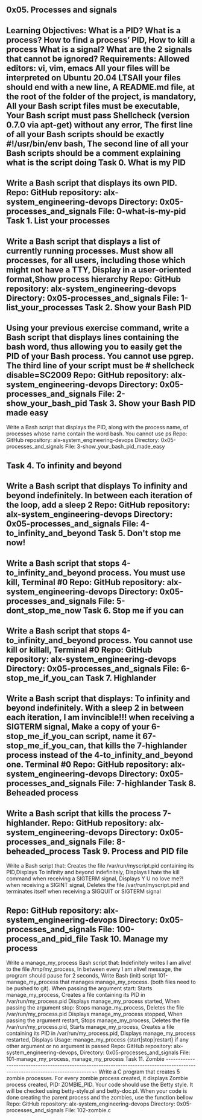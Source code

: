 0x05. Processes and signals
-------------------------------------------------------------------------------------------------------------------------------------
Learning Objectives: What is a PID? What is a process? How to find a process’ PID, How to kill a process What is a signal? What are the 2 signals that cannot be ignored?
Requirements: Allowed editors: vi, vim, emacs All your files will be interpreted on Ubuntu 20.04 LTSAll your files should end with a new line, A README.md file, at the root of the folder of the project, is mandatory, All your Bash script files must be executable, Your Bash script must pass Shellcheck (version 0.7.0 via apt-get) without any error, The first line of all your Bash scripts should be exactly #!/usr/bin/env bash, The second line of all your Bash scripts should be a comment explaining what is the script doing
Task 0. What is my PID
---------------------------------------------------------------------------------------------------------------
Write a Bash script that displays its own PID.
Repo: GitHub repository: alx-system_engineering-devops Directory: 0x05-processes_and_signals File: 0-what-is-my-pid
Task 1. List your processes
---------------------------------------------------------------------------------------------------------------------
Write a Bash script that displays a list of currently running processes. Must show all processes, for all users, including those which might not have a TTY, Display in a user-oriented format,Show process hierarchy
Repo: GitHub repository: alx-system_engineering-devops Directory: 0x05-processes_and_signals File: 1-list_your_processes
Task 2. Show your Bash PID
---------------------------------------------------------------------------------------------------------------------------
Using your previous exercise command, write a Bash script that displays lines containing the bash word, thus allowing you to easily get the PID of your Bash process. You cannot use pgrep. The third line of your script must be # shellcheck disable=SC2009 
Repo: GitHub repository: alx-system_engineering-devops Directory: 0x05-processes_and_signals File: 2-show_your_bash_pid
Task 3. Show your Bash PID made easy
--------------------------------------------------------------------------------------------------------------------------------
Write a Bash script that displays the PID, along with the process name, of processes whose name contain the word bash. You cannot use ps
Repo: GitHub repository: alx-system_engineering-devops Directory: 0x05-processes_and_signals File: 3-show_your_bash_pid_made_easy
 
Task 4. To infinity and beyond
------------------------------------------------------------------------------------------------------------------
Write a Bash script that displays To infinity and beyond indefinitely. In between each iteration of the loop, add a sleep 2
Repo: GitHub repository: alx-system_engineering-devops Directory: 0x05-processes_and_signals File: 4-to_infinity_and_beyond
Task 5. Don't stop me now!
-----------------------------------------------------------------------------------------------------------------
Write a Bash script that stops 4-to_infinity_and_beyond process. You must use kill, Terminal #0
Repo: GitHub repository: alx-system_engineering-devops Directory: 0x05-processes_and_signals File: 5-dont_stop_me_now
Task 6. Stop me if you can
--------------------------------------------------------------------------------------------------------------
Write a Bash script that stops 4-to_infinity_and_beyond process. You cannot use kill or killall, Terminal #0
Repo: GitHub repository: alx-system_engineering-devops Directory: 0x05-processes_and_signals File: 6-stop_me_if_you_can
Task 7. Highlander
--------------------------------------------------------------------------------------------------------------
Write a Bash script that displays: To infinity and beyond indefinitely. With a sleep 2 in between each iteration, I am invincible!!! when receiving a SIGTERM signal, Make a copy of your 6-stop_me_if_you_can script, name it 67-stop_me_if_you_can, that kills the 7-highlander process instead of the 4-to_infinity_and_beyond one. Terminal #0
Repo: GitHub repository: alx-system_engineering-devops Directory: 0x05-processes_and_signals File: 7-highlander
Task 8. Beheaded process
------------------------------------------------------------------------------------------------------------------------------
Write a Bash script that kills the process 7-highlander.
Repo: GitHub repository: alx-system_engineering-devops Directory: 0x05-processes_and_signals File: 8-beheaded_process
Task 9. Process and PID file
------------------------------------------------------------------------------------------------------------------
Write a Bash script that: Creates the file /var/run/myscript.pid containing its PID,Displays To infinity and beyond indefinitely, Displays I hate the kill command when receiving a SIGTERM signal, Displays Y U no love me?! when receiving a SIGINT signal, Deletes the file /var/run/myscript.pid and terminates itself when receiving a SIGQUIT or SIGTERM signal

Repo: GitHub repository: alx-system_engineering-devops Directory: 0x05-processes_and_signals File: 100-process_and_pid_file
Task 10. Manage my process
-------------------------------------------------------------------------------------------------------------------------------------
Write a manage_my_process Bash script that: Indefinitely writes I am alive! to the file /tmp/my_process, In between every I am alive! message, the program should pause for 2 seconds, Write Bash (init) script 101-manage_my_process that manages manage_my_process. (both files need to be pushed to git). When passing the argument start: Starts manage_my_process, Creates a file containing its PID in /var/run/my_process.pid Displays manage_my_process started, When passing the argument stop: Stops manage_my_process, Deletes the file /var/run/my_process.pid Displays manage_my_process stopped, When passing the argument restart, Stops manage_my_process, Deletes the file /var/run/my_process.pid, Starts manage_my_process, Creates a file containing its PID in /var/run/my_process.pid, Displays manage_my_process restarted, Displays Usage: manage_my_process {start|stop|restart} if any other argument or no argument is passed
Repo: GitHub repository: alx-system_engineering-devops, Directory: 0x05-processes_and_signals File: 101-manage_my_process, manage_my_process
Task 11. Zombie
-----------------------------------------------------------------------------------------------------------------------------¬-
Write a C program that creates 5 zombie processes. For every zombie process created, it displays Zombie process created, PID: ZOMBIE_PID. Your code should use the Betty style. It will be checked using betty-style.pl and betty-doc.pl. When your code is done creating the parent process and the zombies, use the function bellow
Repo: GitHub repository: alx-system_engineering-devops Directory: 0x05-processes_and_signals File: 102-zombie.c
 
